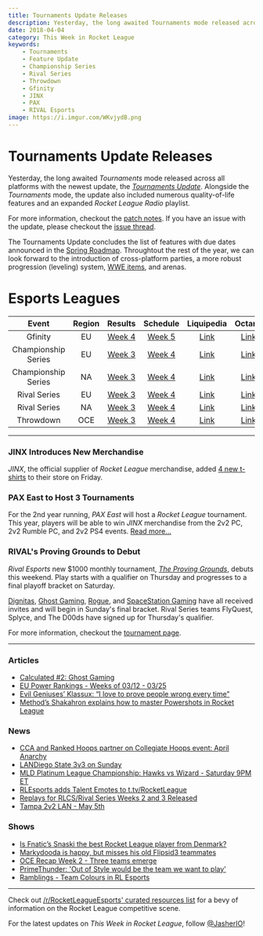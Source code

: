 ```yaml
---
title: Tournaments Update Releases
description: Yesterday, the long awaited Tournaments mode released across all platforms with the newest update, the Tournaments Update. Alongside the Tournaments mode, the update also included numerous quality-of-life features and an expanded Rocket League Radio playlist.
date: 2018-04-04
category: This Week in Rocket League
keywords:
    - Tournaments
    - Feature Update
    - Championship Series
    - Rival Series
    - Throwdown
    - Gfinity
    - JINX
    - PAX
    - RIVAL Esports
image: https://i.imgur.com/WKvjydB.png
---
```


# Tournaments Update Releases

Yesterday, the long awaited _Tournaments_ mode released across all platforms with the newest update, the [_Tournaments Update_](https://www.rocketleague.com/game-info/tournaments/). Alongside the _Tournaments_ mode, the update also included numerous quality-of-life features and an expanded _Rocket League Radio_ playlist.

For more information, checkout the [patch notes](https://www.reddit.com/r/RocketLeague/comments/89f8xq/patch_notes_v143_tournaments_update/). If you have an issue with the update, please checkout the [issue thread](https://www.reddit.com/r/RocketLeague/comments/89g4ir/the_v143_tournaments_update_issues_megathread/).

The Tournaments Update concludes the list of features with due dates announced in the [Spring Roadmap](https://www.rocketleague.com/news/rocket-league-roadmap-spring-2018/). Throughtout the rest of the year, we can look forward to the introduction of cross-platform parties, a more robust progression (leveling) system, [WWE items](https://www.rocketleague.com/news/wwe-items-coming-to-rocket-league-this-spring/), and arenas.

# Esports Leagues

|        Event        | Region |                                                         Results                                                         |                                             Schedule                                              |                                                           Liquipedia                                                           |                               Octane                               |
| :-----------------: | :----: | :---------------------------------------------------------------------------------------------------------------------: | :-----------------------------------------------------------------------------------------------: | :----------------------------------------------------------------------------------------------------------------------------: | :----------------------------------------------------------------: |
|       Gfinity       |   EU   |                      [Week 4](https://octane.gg/event/gfinity-elite-series-season-three/matches/)                       | [Week 5](https://www.gfinity.net/events/details/elite-series-season-3-rocket-league#competiton-2) |                            [Link](http://liquipedia.net/rocketleague/Gfinity/Elite_Series/Season_3)                            | [Link](https://octane.gg/event/gfinity-elite-series-season-three/) |
| Championship Series |   EU   |  [Week 3](https://www.reddit.com/r/RocketLeagueEsports/comments/88rcci/rlcs_s5_week_3_eu_league_play_live_discussion/)  |                      [Week 4](https://www.rocketleagueesports.com/schedule/)                      |                  [Link](http://liquipedia.net/rocketleague/Rocket_League_Championship_Series/Season_5/Europe)                  |      [Link](https://octane.gg/event/rlcs-season-five-europe/)      |
| Championship Series |   NA   |  [Week 3](https://www.reddit.com/r/RocketLeagueEsports/comments/88k2lw/rlcs_s5_week_3_na_league_play_live_discussion/)  |                      [Week 4](https://www.rocketleagueesports.com/schedule/)                      |              [Link](http://liquipedia.net/rocketleague/Rocket_League_Championship_Series/Season_5/North_America)               |  [Link](https://octane.gg/event/rlcs-season-five-north-america/)   |
|    Rival Series     |   EU   | [Week 3](https://www.reddit.com/r/RocketLeagueEsports/comments/88b922/rlrs_s2_week_3_eu_and_na_league_play_discussion/) |                      [Week 4](https://www.rocketleagueesports.com/schedule/)                      |    [Link](http://liquipedia.net/rocketleague/Rocket_League_Championship_Series/Season_5/Europe/Rocket_League_Rival_Series)     |      [Link](https://octane.gg/event/rlrs-season-five-europe/)      |
|    Rival Series     |   NA   | [Week 3](https://www.reddit.com/r/RocketLeagueEsports/comments/88b922/rlrs_s2_week_3_eu_and_na_league_play_discussion/) |                      [Week 4](https://www.rocketleagueesports.com/schedule/)                      | [Link](http://liquipedia.net/rocketleague/Rocket_League_Championship_Series/Season_5/North_America/Rocket_League_Rival_Series) |  [Link](https://octane.gg/event/rlrs-season-five-north-america/)   |
|      Throwdown      |  OCE   |                            [Week 3](https://octane.gg/event/throwdown-season-five/matches/)                             |                      [Week 4](https://throwdownesports.com/rlchampionship/)                       |           [Link](http://liquipedia.net/rocketleague/Rocket_League_Championship_Series/Season_5/Oceania/League_Play)            |       [Link](https://octane.gg/event/throwdown-season-five/)       |

---

### JINX Introduces New Merchandise

_JINX_, the official supplier of _Rocket League_ merchandise, added [4 new t-shirts](https://twitter.com/JINX/status/979771854993928194) to their store on Friday.

### PAX East to Host 3 Tournaments

For the 2nd year running, _PAX East_ will host a _Rocket League_ tournament. This year, players will be able to win _JINX_ merchandise from the 2v2 PC, 2v2 Rumble PC, and 2v2 PS4 events. [Read more...](https://www.rocketleague.com/news/rocket-league-pax-east-2018/)

### RIVAL's Proving Grounds to Debut

_Rival Esports_ new \$1000 monthly tournament, [_The Proving Grounds_](https://twitter.com/RivalEsportsGG/status/970865005913694208), debuts this weekend. Play starts with a qualifier on Thursday and progresses to a final playoff bracket on Saturday.

[Dignitas](https://twitter.com/RivalEsportsGG/status/979508748254400513), [Ghost Gaming](https://twitter.com/RivalEsportsGG/status/980559829461762048), [Rogue](https://twitter.com/RivalEsportsGG/status/980154727156641792), and [SpaceStation Gaming](https://twitter.com/RivalEsportsGG/status/979833538710253568) have all received invites and will begin in Sunday's final bracket. Rival Series teams FlyQuest, Splyce, and The D00ds have signed up for Thursday's qualifier.

For more information, checkout the [tournament page](https://smash.gg/tournament/rival-the-proving-grounds/details).

---

### Articles

-   [Calculated #2: Ghost Gaming](https://www.rocketleagueesports.com/news/calculated--2--ghost-gaming/)
-   [EU Power Rankings - Weeks of 03/12 - 03/25](https://www.reddit.com/r/RocketLeagueEsports/comments/88jxdb/eu_power_rankings_weeks_of_0312_0325/)
-   [Evil Geniuses’ Klassux: “I love to prove people wrong every time”](http://rocketeers.gg/evil-geniuses-klassux-interview/)
-   [Method’s Shakahron explains how to master Powershots in Rocket League](http://rocketeers.gg/training-powershots-method-player-shakahron/)

### News

-   [CCA and Ranked Hoops partner on Collegiate Hoops event: April Anarchy](https://smash.gg/tournament/college-hoops-april-anarchy/events)
-   [LANDiego State 3v3 on Sunday](https://smash.gg/tournament/landiego-state-8-3v3-rocket-league-tournament-byoc/details)
-   [MLD Platinum League Championship: Hawks vs Wizard - Saturday 9PM ET](https://twitter.com/MLDoubles/status/981297915569328130)
-   [RLEsports adds Talent Emotes to t.tv/RocketLeague](https://twitter.com/RLEsports/status/979397550879817733)
-   [Replays for RLCS/Rival Series Weeks 2 and 3 Released](https://www.reddit.com/r/RocketLeagueEsports/comments/8914o5/replays_for_rlcsrival_series_weeks_2_3/)
-   [Tampa 2v2 LAN - May 5th](https://www.facebook.com/events/2075266619426839/)

### Shows

-   [Is Fnatic’s Snaski the best Rocket League player from Denmark?](http://rocketeers.gg/interview-fnatic-rocket-league-player-snaski-youtube/)
-   [Markydooda is happy, but misses his old Flipsid3 teammates](http://rocketeers.gg/interview-youtube-excel-esports-markydooda/)
-   [OCE Recap Week 2 - Three teams emerge](https://www.youtube.com/watch?v=cUADOIHqY20)
-   [PrimeThunder: 'Out of Style would be the team we want to play'](https://www.youtube.com/watch?v=Afb1zWuCuqM)
-   [Ramblings - Team Colours in RL Esports](https://www.youtube.com/watch?v=h6ldyy28zgU)

---

Check out [/r/RocketLeagueEsports' curated resources list](https://www.reddit.com/r/RocketLeagueEsports/wiki/links) for a bevy of information on the Rocket League competitive scene.

For the latest updates on _This Week in Rocket League_, follow [@JasherIO](https://twitter.com/JasherIO)!
